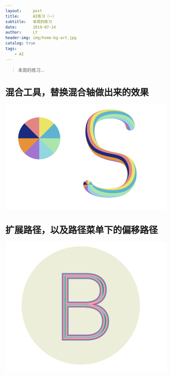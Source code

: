 ```yaml
---
layout:     post
title:      AI练习（一）
subtitle:   本周的练习
date:       2019-07-14
author:     LY
header-img: img/home-bg-art.jpg
catalog: true
tags:
    - AI
---
```


> 本周的练习... 

# 混合工具，替换混合轴做出来的效果

![](/img/2019071401.png)

# 扩展路径，以及路径菜单下的偏移路径

![](/img/2019071402.png)









